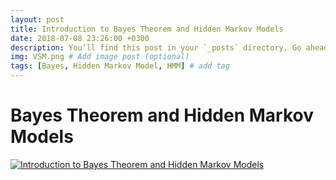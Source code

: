 ```yaml
---
layout: post
title: Introduction to Bayes Theorem and Hidden Markov Models
date: 2018-07-08 23:26:00 +0300
description: You’ll find this post in your `_posts` directory. Go ahead and edit it and re-build the site to see your changes. # Add post description (optional)
img: VSM.png # Add image post (optional)
tags: [Bayes, Hidden Markov Model, HMM] # add tag
---
```

# Bayes Theorem and Hidden Markov Models

[![Introduction to Bayes Theorem and Hidden Markov Models](https://img.youtube.com/vi/kqSzLo9fenk/0.jpg)](https://youtu.be/kqSzLo9fenk)


